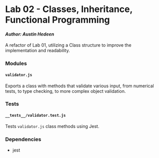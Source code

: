 # Lab 02 - Classes, Inheritance, Functional Programming
#### *Author: Austin Hedeen*

A refactor of Lab 01, utilizing a Class structure to improve the implementation
and readability.

### Modules

#### `validator.js`
Exports a class with methods that validate various input, from numerical tests,
to type checking, to more complex object validation.

### Tests

#### `__tests__/validator.test.js`
Tests `validator.js` class methods using Jest.

### Dependencies
* jest
